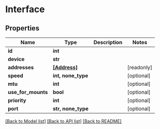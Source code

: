 # Interface


## Properties
Name | Type | Description | Notes
------------ | ------------- | ------------- | -------------
**id** | **int** |  | 
**device** | **str** |  | 
**addresses** | [**[Address]**](Address.md) |  | [readonly] 
**speed** | **int, none_type** |  | [optional] 
**mtu** | **int** |  | [optional] 
**use_for_mounts** | **bool** |  | [optional] 
**priority** | **int** |  | [optional] 
**port** | **str, none_type** |  | [optional] 

[[Back to Model list]](../#documentation-for-models) [[Back to API list]](../#documentation-for-api-endpoints) [[Back to README]](../)


